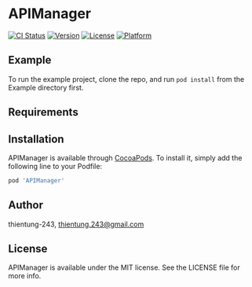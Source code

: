 # APIManager

[![CI Status](https://img.shields.io/travis/thientung-243/APIManager.svg?style=flat)](https://travis-ci.org/thientung-243/APIManager)
[![Version](https://img.shields.io/cocoapods/v/APIManager.svg?style=flat)](https://cocoapods.org/pods/APIManager)
[![License](https://img.shields.io/cocoapods/l/APIManager.svg?style=flat)](https://cocoapods.org/pods/APIManager)
[![Platform](https://img.shields.io/cocoapods/p/APIManager.svg?style=flat)](https://cocoapods.org/pods/APIManager)

## Example

To run the example project, clone the repo, and run `pod install` from the Example directory first.

## Requirements

## Installation

APIManager is available through [CocoaPods](https://cocoapods.org). To install
it, simply add the following line to your Podfile:

```ruby
pod 'APIManager'
```

## Author

thientung-243, thientung.243@gmail.com

## License

APIManager is available under the MIT license. See the LICENSE file for more info.
